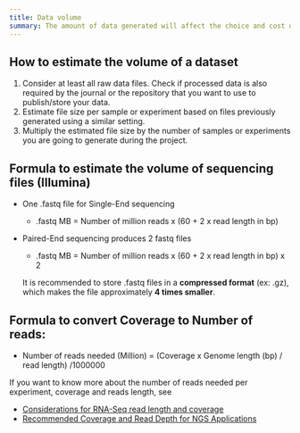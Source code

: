```yaml
---
title: Data volume
summary: The amount of data generated will affect the choice and cost of storage. It is impossible to predict how much data will be produced, but an estimation can help.
---
```


## How to estimate the volume of a dataset

1. Consider at least all raw data files. Check if processed data is also required by the journal or the repository that you want to use to publish/store your data.
2. Estimate file size per sample or experiment based on files previously generated using a similar setting.
3. Multiply the estimated file size by the number of samples or experiments you are going to generate during the project.

## Formula to estimate the volume of sequencing files (Illumina)
* One .fastq file for Single-End sequencing
  * .fastq MB = Number of million reads  x (60 +  2 x read length in bp)

* Paired-End sequencing produces 2 fastq files
  * .fastq MB = Number of million reads  x (60 +  2 x read length in bp) x 2
  
  It is recommended to store .fastq files in a **compressed format** (ex: .gz), which makes the file approximately **4 times smaller**.

## Formula to convert Coverage to Number of reads:
* Number of reads needed (Million) = (Coverage x Genome length (bp) / read length) /1000000

If you want to know more about the number of reads needed per experiment, coverage and reads length, see
* [Considerations for RNA-Seq read length and coverage](https://emea.support.illumina.com/bulletins/2017/04/considerations-for-rna-seq-read-length-and-coverage-.html)
* [Recommended Coverage and Read Depth for NGS Applications](https://genohub.com/recommended-sequencing-coverage-by-application/)
